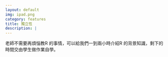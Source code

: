 ```yaml
---
layout: default
img: ipad.png
category: features
title: 獨立性
description: |
---
```

  老師不需要再煩惱教R 的事情，可以給我們一到兩小時介紹R 的背景知識，剩下的時間交由學生做作業自學。
